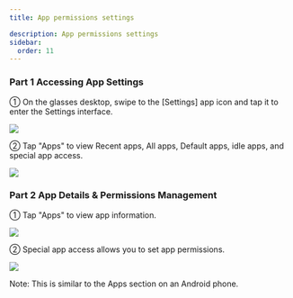 ```yaml
---
title: App permissions settings

description: App permissions settings
sidebar:
  order: 11
---
```


### Part 1 Accessing App Settings

① On the glasses desktop, swipe to the \[Settings] app icon and tap it to enter the Settings interface.

![](public/images/air3/permissions-1.PNG)

② Tap "Apps" to view Recent apps, All apps, Default apps, idle apps, and special app access.

![](public/images/air3/permissions-2.png)

### Part 2 App Details & Permissions Management

① Tap "Apps" to view app information.

![](public/images/air3/permissions-3.png)

② Special app access allows you to set app permissions.

![](public/images/air3/permissions-4.png)

Note: This is similar to the Apps section on an Android phone.







